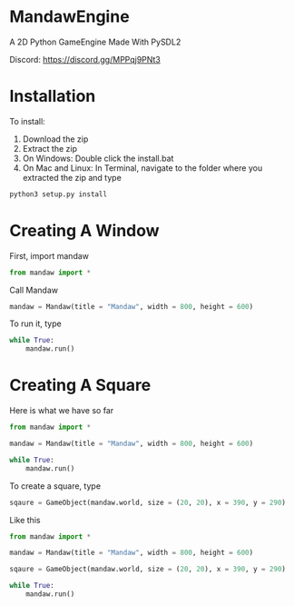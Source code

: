 # MandawEngine
A 2D Python GameEngine Made With PySDL2

Discord: https://discord.gg/MPPqj9PNt3

# Installation
To install:
1. Download the zip
2. Extract the zip
3. On Windows: Double click the install.bat
4. On Mac and Linux: In Terminal, navigate to the folder where you extracted the zip and type
```py
python3 setup.py install
```

# Creating A Window
First, import mandaw
```py
from mandaw import *
```
Call Mandaw
```py
mandaw = Mandaw(title = "Mandaw", width = 800, height = 600)
```
To run it, type
```py
while True:
    mandaw.run()
```

# Creating A Square
Here is what we have so far
```py
from mandaw import *

mandaw = Mandaw(title = "Mandaw", width = 800, height = 600)

while True:
    mandaw.run()
```
To create a square, type
```py
sqaure = GameObject(mandaw.world, size = (20, 20), x = 390, y = 290)
```
Like this
```py
from mandaw import *

mandaw = Mandaw(title = "Mandaw", width = 800, height = 600)

sqaure = GameObject(mandaw.world, size = (20, 20), x = 390, y = 290)

while True:
    mandaw.run()
```
